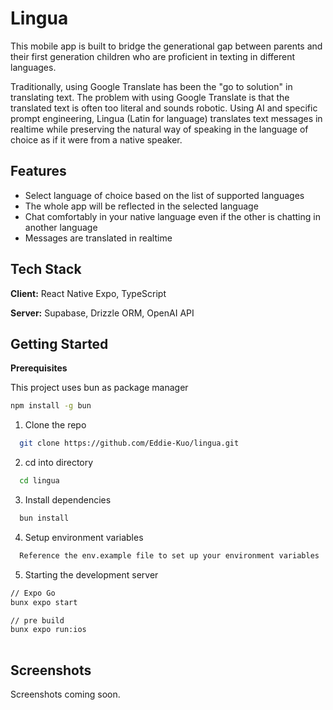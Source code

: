 
# Lingua

This mobile app is built to bridge the generational gap between parents and their first generation children who are proficient in texting in different languages. 

Traditionally, using Google Translate has been the "go to solution" in translating text. The problem with using Google Translate is that the translated text is often too literal and sounds robotic. Using AI and specific prompt engineering, Lingua (Latin for language) translates text messages in realtime while preserving the natural way of speaking in the language of choice as if it were from a native speaker.


## Features

- Select language of choice based on the list of supported languages
- The whole app will be reflected in the selected language
- Chat comfortably in your native language even if the other is chatting in another language
- Messages are translated in realtime


## Tech Stack

**Client:** React Native Expo, TypeScript

**Server:** Supabase, Drizzle ORM, OpenAI API


## Getting Started

**Prerequisites**

This project uses bun as package manager

```bash
npm install -g bun
```

1. Clone the repo

```bash
  git clone https://github.com/Eddie-Kuo/lingua.git
```

2. cd into directory

```bash
  cd lingua
```

3. Install dependencies

```bash
  bun install
```

4. Setup environment variables

```bash
  Reference the env.example file to set up your environment variables
```

5. Starting the development server

```bash
// Expo Go
bunx expo start

// pre build
bunx expo run:ios
  
```
    
## Screenshots
Screenshots coming soon.


